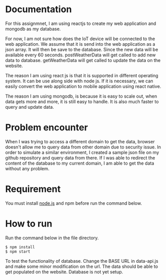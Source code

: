# Documentation

For this assignmnet, I am using reactjs to create my web application and mongodb as my database.

For now, I am not sure how does the IoT device will be connected to the web application. We assume that it is send into the web application as a json array. It will then be save to the database. Since the new data will be available every 60 seconds. postWeatherData will get called to add new data to database. getWeatherData will get called to update the data on the website. 

The reason I am using react js is that it is supported in different operating system. It can be use along side with node js. If it is necessary, we can easily convert the web application to mobile application using react native. 

The reason I am using mongodb, is because it is easy to scale out, when data gets more and more, it is still easy to handle. It is also much faster to query and update data. 

# Problem encounter 

When I was trying to access a different domain to get the data, browser doesn't allow me to query data from other domain due to security issue. In order to simulate a similar environment, I created a sample json file on my github repository and query data from there. If I was able to redirect the content of the database to my current domain, I am able to get the data without any problem. 

# Requirement 

You must install [node.js]('https://nodejs.org/en/download/') and npm before run the command below. 

# How to run

Run the command below in the file directory.

```
$ npm install
$ npm start
```

To test the functionality of database. Change the BASE URL in data-api.js and make some minor modification on the url. The data should be able to get populated on the website. Database is not yet setup.